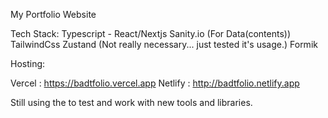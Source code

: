 My Portfolio Website

Tech Stack:
Typescript - React/Nextjs
Sanity.io (For Data(contents))
TailwindCss
Zustand (Not really necessary... just tested it's usage.)
Formik


Hosting:

Vercel : https://badtfolio.vercel.app
Netlify : http://badtfolio.netlify.app

Still using the to test and work with new tools and libraries.
